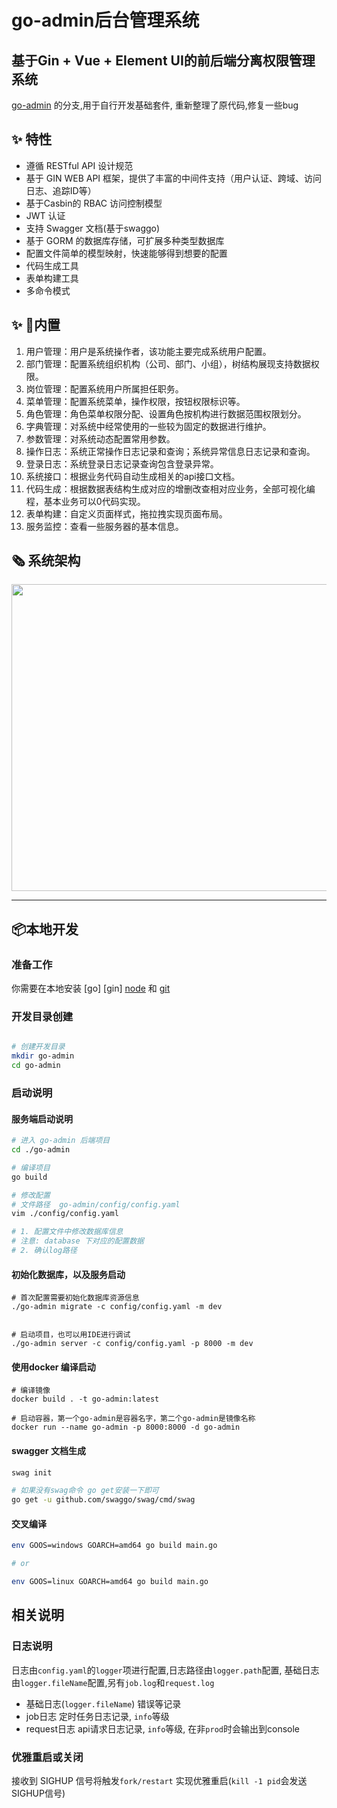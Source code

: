 # go-admin后台管理系统

## 基于Gin + Vue + Element UI的前后端分离权限管理系统 
[go-admin](https://github.com/go-admin-team/go-admin) 的分支,用于自行开发基础套件,
重新整理了原代码,修复一些bug

## ✨ 特性

- 遵循 RESTful API 设计规范
- 基于 GIN WEB API 框架，提供了丰富的中间件支持（用户认证、跨域、访问日志、追踪ID等）
- 基于Casbin的 RBAC 访问控制模型
- JWT 认证
- 支持 Swagger 文档(基于swaggo)
- 基于 GORM 的数据库存储，可扩展多种类型数据库 
- 配置文件简单的模型映射，快速能够得到想要的配置
- 代码生成工具
- 表单构建工具
- 多命令模式

## ✨ 🎁内置

1.  用户管理：用户是系统操作者，该功能主要完成系统用户配置。
2.  部门管理：配置系统组织机构（公司、部门、小组），树结构展现支持数据权限。
3.  岗位管理：配置系统用户所属担任职务。
4.  菜单管理：配置系统菜单，操作权限，按钮权限标识等。
5.  角色管理：角色菜单权限分配、设置角色按机构进行数据范围权限划分。
6.  字典管理：对系统中经常使用的一些较为固定的数据进行维护。
7.  参数管理：对系统动态配置常用参数。
8.  操作日志：系统正常操作日志记录和查询；系统异常信息日志记录和查询。
9.  登录日志：系统登录日志记录查询包含登录异常。
10. 系统接口：根据业务代码自动生成相关的api接口文档。
11. 代码生成：根据数据表结构生成对应的增删改查相对应业务，全部可视化编程，基本业务可以0代码实现。
12. 表单构建：自定义页面样式，拖拉拽实现页面布局。
13. 服务监控：查看一些服务器的基本信息。

## 🗞 系统架构

<p align="center">
  <img  src="https://gitee.com/mydearzwj/image/raw/d9f59ea603e3c8a3977491a1bfa8f122e1a80824/img/go-admin-system.png" width="936px" height="491px">
</p>

---

## 📦本地开发

### 准备工作

你需要在本地安装 [go] [gin] [node](http://nodejs.org/) 和 [git](https://git-scm.com/) 

### 开发目录创建

```bash

# 创建开发目录
mkdir go-admin
cd go-admin
```

### 启动说明

#### 服务端启动说明

```bash
# 进入 go-admin 后端项目
cd ./go-admin

# 编译项目
go build

# 修改配置 
# 文件路径  go-admin/config/config.yaml 
vim ./config/config.yaml 

# 1. 配置文件中修改数据库信息 
# 注意: database 下对应的配置数据
# 2. 确认log路径
```

#### 初始化数据库，以及服务启动
```
# 首次配置需要初始化数据库资源信息
./go-admin migrate -c config/config.yaml -m dev


# 启动项目，也可以用IDE进行调试
./go-admin server -c config/config.yaml -p 8000 -m dev
```

#### 使用docker 编译启动

```shell
# 编译镜像
docker build . -t go-admin:latest

# 启动容器，第一个go-admin是容器名字，第二个go-admin是镜像名称
docker run --name go-admin -p 8000:8000 -d go-admin
```

#### swagger 文档生成

```bash
swag init  

# 如果没有swag命令 go get安装一下即可
go get -u github.com/swaggo/swag/cmd/swag
```

#### 交叉编译
```bash
env GOOS=windows GOARCH=amd64 go build main.go

# or

env GOOS=linux GOARCH=amd64 go build main.go
```

## 相关说明

### 日志说明

日志由`config.yaml`的`logger`项进行配置,日志路径由`logger.path`配置,
基础日志由`logger.fileName`配置,另有`job.log`和`request.log`
- 基础日志(`logger.fileName`) 错误等记录
- job日志 定时任务日志记录, `info`等级
- request日志 api请求日志记录, `info`等级, 在非`prod`时会输出到console

### 优雅重启或关闭

接收到 SIGHUP 信号将触发`fork/restart`
实现优雅重启(`kill -1 pid`会发送SIGHUP信号)
